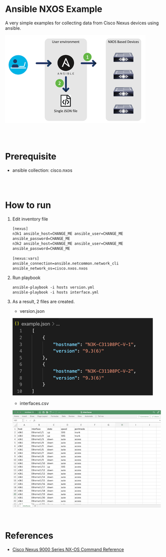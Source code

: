 # Ansible NXOS Example
A very simple examples for collecting data from Cisco Nexus devices using ansible.

![overview](images/overview.png)

<br><br>
# Prerequisite
- ansible collection: cisco.nxos

<br><br>
# How to run
1. Edit inventory file
    ```
    [nexus]
    n3k1 ansible_host=CHANGE_ME ansible_user=CHANGE_ME ansible_password=CHANGE_ME
    n3k2 ansible_host=CHANGE_ME ansible_user=CHANGE_ME ansible_password=CHANGE_ME

    [nexus:vars]
    ansible_connection=ansible.netcommon.network_cli
    ansible_network_os=cisco.nxos.nxos
    ```

2. Run playbook
    ```
    ansible-playbook -i hosts version.yml
    ansible-playbook -i hosts interface.yml

    ```

3. As a result, 2 files are created.

    - version.json

    ![result](images/result_json.png)

    - interfaces.csv
    
    ![result](images/result_csv.png)

<br>

# References
- [Cisco Nexus 9000 Series NX-OS Command Reference](https://www.cisco.com/c/en/us/td/docs/switches/datacenter/nexus9000/sw/7-x/command_references/configuration_commands/b_Using_N9K_Config_Commands/b_N9K_Bookmap_preface_011000.html)
